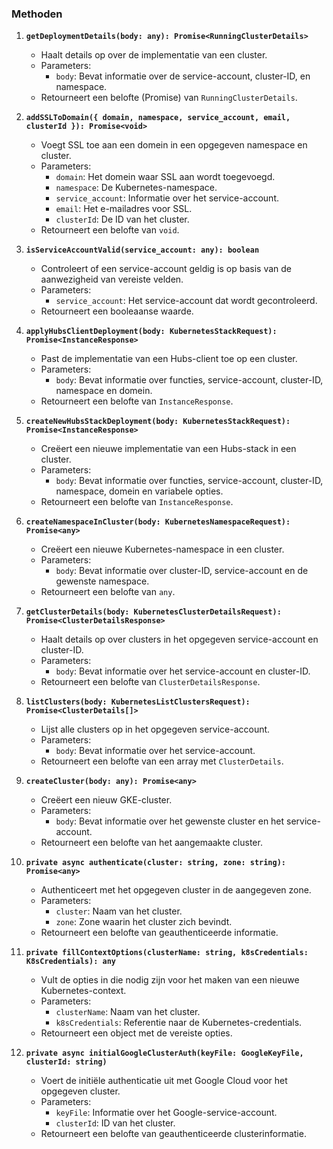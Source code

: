 
### **Methoden**
1. **`getDeploymentDetails(body: any): Promise<RunningClusterDetails>`**
    
    - Haalt details op over de implementatie van een cluster.
    - Parameters:
        - `body`: Bevat informatie over de service-account, cluster-ID, en namespace.
    - Retourneert een belofte (Promise) van `RunningClusterDetails`.
2. **`addSSLToDomain({ domain, namespace, service_account, email, clusterId }): Promise<void>`**
    
    - Voegt SSL toe aan een domein in een opgegeven namespace en cluster.
    - Parameters:
        - `domain`: Het domein waar SSL aan wordt toegevoegd.
        - `namespace`: De Kubernetes-namespace.
        - `service_account`: Informatie over het service-account.
        - `email`: Het e-mailadres voor SSL.
        - `clusterId`: De ID van het cluster.
    - Retourneert een belofte van `void`.
3. **`isServiceAccountValid(service_account: any): boolean`**
    
    - Controleert of een service-account geldig is op basis van de aanwezigheid van vereiste velden.
    - Parameters:
        - `service_account`: Het service-account dat wordt gecontroleerd.
    - Retourneert een booleaanse waarde.
4. **`applyHubsClientDeployment(body: KubernetesStackRequest): Promise<InstanceResponse>`**
    
    - Past de implementatie van een Hubs-client toe op een cluster.
    - Parameters:
        - `body`: Bevat informatie over functies, service-account, cluster-ID, namespace en domein.
    - Retourneert een belofte van `InstanceResponse`.
5. **`createNewHubsStackDeployment(body: KubernetesStackRequest): Promise<InstanceResponse>`**
    
    - Creëert een nieuwe implementatie van een Hubs-stack in een cluster.
    - Parameters:
        - `body`: Bevat informatie over functies, service-account, cluster-ID, namespace, domein en variabele opties.
    - Retourneert een belofte van `InstanceResponse`.
6. **`createNamespaceInCluster(body: KubernetesNamespaceRequest): Promise<any>`**
    
    - Creëert een nieuwe Kubernetes-namespace in een cluster.
    - Parameters:
        - `body`: Bevat informatie over cluster-ID, service-account en de gewenste namespace.
    - Retourneert een belofte van `any`.
7. **`getClusterDetails(body: KubernetesClusterDetailsRequest): Promise<ClusterDetailsResponse>`**
    
    - Haalt details op over clusters in het opgegeven service-account en cluster-ID.
    - Parameters:
        - `body`: Bevat informatie over het service-account en cluster-ID.
    - Retourneert een belofte van `ClusterDetailsResponse`.
8. **`listClusters(body: KubernetesListClustersRequest): Promise<ClusterDetails[]>`**
    
    - Lijst alle clusters op in het opgegeven service-account.
    - Parameters:
        - `body`: Bevat informatie over het service-account.
    - Retourneert een belofte van een array met `ClusterDetails`.
9. **`createCluster(body: any): Promise<any>`**
    
    - Creëert een nieuw GKE-cluster.
    - Parameters:
        - `body`: Bevat informatie over het gewenste cluster en het service-account.
    - Retourneert een belofte van het aangemaakte cluster.
10. **`private async authenticate(cluster: string, zone: string): Promise<any>`**
    
    - Authenticeert met het opgegeven cluster in de aangegeven zone.
    - Parameters:
        - `cluster`: Naam van het cluster.
        - `zone`: Zone waarin het cluster zich bevindt.
    - Retourneert een belofte van geauthenticeerde informatie.
11. **`private fillContextOptions(clusterName: string, k8sCredentials: K8sCredentials): any`**
    
    - Vult de opties in die nodig zijn voor het maken van een nieuwe Kubernetes-context.
    - Parameters:
        - `clusterName`: Naam van het cluster.
        - `k8sCredentials`: Referentie naar de Kubernetes-credentials.
    - Retourneert een object met de vereiste opties.
12. **`private async initialGoogleClusterAuth(keyFile: GoogleKeyFile, clusterId: string)`**
    
    - Voert de initiële authenticatie uit met Google Cloud voor het opgegeven cluster.
    - Parameters:
        - `keyFile`: Informatie over het Google-service-account.
        - `clusterId`: ID van het cluster.
    - Retourneert een belofte van geauthenticeerde clusterinformatie.